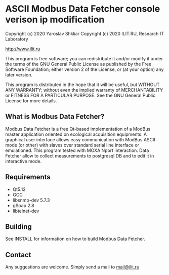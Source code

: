 ASCII Modbus Data Fetcher console verison ip modification
==========
Copyright (c) 2020 Yaroslav Shkliar
Copyright (c) 2020 ILIT.RU, Research IT Laboratory 

http://www.ilit.ru



This program is free software; you can redistribute it and/or modify 
it under the terms of the GNU General Public License as published by the
Free Software Foundation; either version 2 of the License, or (at your option)
any later version.

This program is distributed in the hope that it will be useful, but
WITHOUT ANY WARRANTY; without even the implied warranty of MERCHANTABILITY or
FITNESS FOR A PARTICULAR PURPOSE.  See the GNU General Public License for more
details.


What is Modbus Data Fetcher?
----------------

Modbus Data Fetcher is a free Qt-based implementation of a ModBus master application oriented on ecological acquisition equipments.
A graphical user interface allows easy communication with ModBus ASCII mode (or other) with slaves over standard serial line interface or emulationed. This program tested with MOXA Nport interaction. Data Fetcher allow to collect measurements to postgresql DB and to edit it in interactive mode.


Requirements
------------

* Qt5.12
* GCC
* libsnmp-dev 5.7.3
* gSoap 2.8
* libtelnet-dev

Building
--------

See INSTALL for information on how to build Modbus Data Fetcher.



Contact
-------

Any suggestions are welcome. Simply send a mail to
mail@ilit.ru
